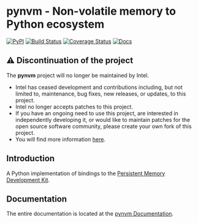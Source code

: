 # pynvm - Non-volatile memory to Python ecosystem

[![PyPI](https://img.shields.io/pypi/v/pynvm.svg)](https://pypi.python.org/pypi/pynvm)
[![Build Status](https://travis-ci.org/pmem/pynvm.svg?branch=master)](https://travis-ci.org/pmem/pynvm)
[![Coverage Status](https://coveralls.io/repos/github/pmem/pynvm/badge.svg?branch=master)](https://coveralls.io/github/pmem/pynvm?branch=master)
[![Docs](https://readthedocs.org/projects/pip/badge/?version=latest)](http://pynvm.readthedocs.org/en/latest/)

## ⚠️ Discontinuation of the project
The **pynvm** project will no longer be maintained by Intel.
- Intel has ceased development and contributions including, but not limited to, maintenance, bug fixes, new releases,
or updates, to this project.
- Intel no longer accepts patches to this project.
- If you have an ongoing need to use this project, are interested in independently developing it, or would like to
maintain patches for the open source software community, please create your own fork of this project.
- You will find more information [here](https://pmem.io/blog/2022/11/update-on-pmdk-and-our-long-term-support-strategy/).

## Introduction

A Python implementation of bindings to the [Persistent Memory Development Kit](https://github.com/pmem/pmdk).

## Documentation

The entire documentation is located at the [pynvm Documentation](http://pynvm.readthedocs.org/).
